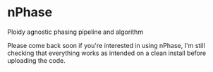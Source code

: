 # nPhase
Ploidy agnostic phasing pipeline and algorithm

Please come back soon if you're interested in using nPhase, I'm still checking that everything works as intended on a clean install before uploading the code.

